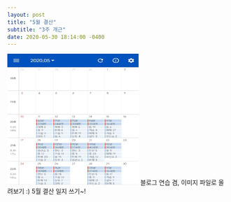 ```yaml
---
layout: post
title: "5월 결산"
subtitle: "3주 개근"
date: 2020-05-30 18:14:00 -0400
---
```


<img src="/img/posts/2020-05-30.jpg" width="300" height="300">
블로그 연습 겸, 이미지 파일로 올려보기 :)
5월 결산 일지 쓰기~!

